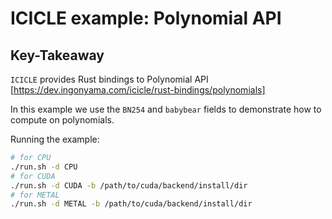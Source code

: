 # ICICLE example: Polynomial API

## Key-Takeaway

`ICICLE` provides Rust bindings to Polynomial API [https://dev.ingonyama.com/icicle/rust-bindings/polynomials]

In this example we use the `BN254` and `babybear` fields to demonstrate how to compute on polynomials.

Running the example:
```sh
# for CPU
./run.sh -d CPU
# for CUDA
./run.sh -d CUDA -b /path/to/cuda/backend/install/dir
# for METAL
./run.sh -d METAL -b /path/to/cuda/backend/install/dir
```
